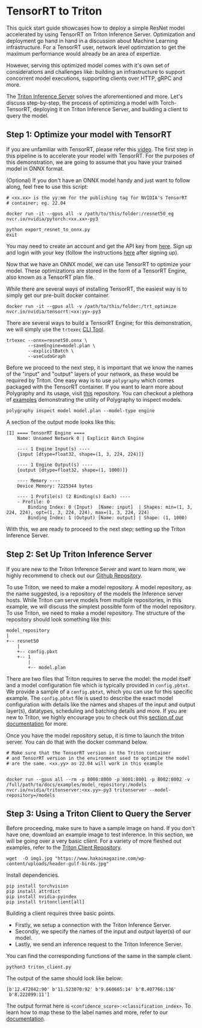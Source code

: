 # TensorRT to Triton

This quick start guide showcases how to deploy a simple ResNet model accelerated by using TensorRT on Triton Inference Server. Optimization and deployment go hand in hand in a discussion about Machine Learning infrastructure. For a TensorRT user, network level optimzation to get the maximum performance would already be an area of expertize. 

However, serving this optimized model comes with it's own set of considerations and challenges like: building an infrastructure to support concorrent model executions, supporting clients over HTTP, gRPC and more.

The [Triton Inference Server](https://github.com/triton-inference-server/server) solves the aforementioned and more. Let's discuss step-by-step, the process of optimizing a model with Torch-TensorRT, deploying it on Triton Inference Server, and building a client to query the model. 


## Step 1: Optimize your model with TensorRT

If you are unfamiliar with TensorRT, please refer this [video](https://youtu.be/rK-jxPPY9V4). The first step in this pipeline is to accelerate your model with TensorRT. For the purposes of this demonstration, we are going to assume that you have your trained model in ONNX format. 

(Optional) If you don't have an ONNX model handy and just want to follow along, feel free to use this script:
```
# <xx.xx> is the yy:mm for the publishing tag for NVIDIA's TensorRT 
# container; eg. 22.04

docker run -it --gpus all -v /path/to/this/folder:/resnet50_eg nvcr.io/nvidia/pytorch:<xx.xx>-py3

python export_resnet_to_onnx.py
exit
```

You may need to create an account and get the API key from [here](https://ngc.nvidia.com/setup/). Sign up and login with your key (follow the instructions [here](https://ngc.nvidia.com/setup/api-key) after signing up).

Now that we have an ONNX model, we can use TensorRT to optimize your model. These optimizations are stored in the form of a TensorRT Engine, also known as a TensorRT plan file.

While there are several ways of installing TensorRT, the easiest way is to simply get our pre-built docker container.

```
docker run -it --gpus all -v /path/to/this/folder:/trt_optimize nvcr.io/nvidia/tensorrt:<xx:yy>-py3
```
There are several ways to build a TensorRT Engine; for this demonstration, we will simply use the `trtexec` [CLI Tool](https://docs.nvidia.com/deeplearning/tensorrt/developer-guide/index.html#trtexec).

```
trtexec --onnx=resnet50.onnx \
        --saveEngine=model.plan \
        --explicitBatch \
        --useCudaGraph
```

Before we proceed to the next step, it is important that we know the names of the "input" and "output" layers of your network, as these would be required by Triton. One easy way is to use `polygraphy` which comes packaged with the TensorRT container. If you want to learn more about Polygraphy and its usage, visit [this](https://github.com/NVIDIA/TensorRT/tree/main/tools/Polygraphy) repository. You can checkout a plethora of [examples](https://github.com/NVIDIA/TensorRT/tree/main/tools/Polygraphy/examples/cli/inspect) demonstrating the utility of Polygraphy to inspect models.

```
polygraphy inspect model model.plan --model-type engine
```
A section of the output mode looks like this:
```
[I] ==== TensorRT Engine ====
    Name: Unnamed Network 0 | Explicit Batch Engine

    ---- 1 Engine Input(s) ----
    {input [dtype=float32, shape=(1, 3, 224, 224)]}

    ---- 1 Engine Output(s) ----
    {output [dtype=float32, shape=(1, 1000)]}

    ---- Memory ----
    Device Memory: 7225344 bytes

    ---- 1 Profile(s) (2 Binding(s) Each) ----
    - Profile: 0
        Binding Index: 0 (Input)  [Name: input]  | Shapes: min=(1, 3, 224, 224), opt=(1, 3, 224, 224), max=(1, 3, 224, 224)
        Binding Index: 1 (Output) [Name: output] | Shape: (1, 1000)
```

With this, we are ready to proceed to the next step; setting up the Triton Inference Server.

## Step 2: Set Up Triton Inference Server

If you are new to the Triton Inference Server and want to learn more, we highly recommend to check out our [Github Repository](https://github.com/triton-inference-server).

To use Triton, we need to make a model repository. A model repository, as the name suggested, is a repository of the models the Inference server hosts. While Triton can serve models from multiple repositories, in this example, we will discuss the simplest possible form of the model repository. To use Triton, we need to make a model repository. The structure of the repository should look something like this:
```
model_repository
|
+-- resnet50
    |
    +-- config.pbxt
    +-- 1
        |
        +-- model.plan
```

There are two files that Triton requires to serve the model: the model itself and a model configuration file which is typically provided in `config.pbtxt`. We provide a sample of a `config.pbtxt`, which you can use for this specific example. The `config.pbtxt` file is used to describe the exact model configuration with details like the names and shapes of the input and output layer(s), datatypes, scheduling and batching details and more. If you are new to Triton, we highly encourage you to check out this [section of our documentation](https://github.com/triton-inference-server/server/blob/main/docs/model_configuration.md) for more. 

Once you have the model repository setup, it is time to launch the triton server. You can do that with the docker command below.
```
# Make sure that the TensorRT version in the Triton container
# and TensorRT version in the environment used to optimize the model
# are the same. <xx.yy> as 22.04 will work in this example


docker run --gpus all --rm -p 8000:8000 -p 8001:8001 -p 8002:8002 -v /full/path/to/docs/examples/model_repository:/models nvcr.io/nvidia/tritonserver:<xx.yy>-py3 tritonserver --model-repository=/models
```

## Step 3: Using a Triton Client to Query the Server

Before proceeding, make sure to have a sample image on hand. If you don't have one, download an example image to test inference. In this section, we will be going over a very basic client. For a variety of more fleshed out examples, refer to the [Triton Client Repository](https://github.com/triton-inference-server/client/tree/main/src/python/examples).

```
wget  -O img1.jpg "https://www.hakaimagazine.com/wp-content/uploads/header-gulf-birds.jpg"
```

Install dependencies.
```
pip install torchvision
pip install attrdict
pip install nvidia-pyindex
pip install tritonclient[all]
```

Building a client requires three basic points. 
* Firstly, we setup a connection with the Triton Inference Server. 
* Secondly, we specify the names of the input and output layer(s) of our model.
* Lastly, we send an inference request to the Triton Inference Server.

You can find the corresponding functions of the same in the sample client.
```
python3 triton_client.py
```
The output of the same should look like below:
```
[b'12.472842:90' b'11.523070:92' b'9.660665:14' b'8.407766:136'
 b'8.222099:11']
```
The output format here is `<confidence_score>:<classification_index>`. To learn how to map these to the label names and more, refer to our [documentation](https://github.com/triton-inference-server/server/blob/main/docs/protocol/extension_classification.md).
